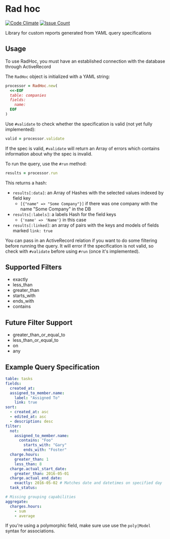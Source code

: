 # Rad hoc
[![Code Climate](https://codeclimate.com/github/radicalbear/rad-hoc/badges/gpa.svg)](https://codeclimate.com/github/radicalbear/rad-hoc)
[![Issue Count](https://codeclimate.com/github/radicalbear/rad-hoc/badges/issue_count.svg)](https://codeclimate.com/github/radicalbear/rad-hoc/issues)

Library for custom reports generated from YAML query specifications

## Usage
To use RadHoc, you must have an established connection with the database through ActiveRecord

The `RadHoc` object is initialized with a YAML string:
```ruby
processor = RadHoc.new(
  <<-EOF
  table: companies
  fields:
    name:
  EOF
)
```

Use `#validate` to check whether the specification is valid (not yet fully implemented):
```ruby
valid = processor.validate
```
If the spec is valid, `#validate` will return an Array of errors which contains information about why the spec is invalid.

To run the query, use the `#run` method:
```ruby
results = processor.run
```
This returns a hash:
- `results[:data]`: an Array of Hashes with the selected values indexed by field key 
  - `[{"name" => "Some Company"}]` if there was one company with the name "Some Company" in the DB
- `results[:labels]`: a labels Hash for the field keys
  - `{'name' => 'Name'}` in this case
- `results[:linked]`: an array of pairs with the keys and models of fields marked `link: true`

You can pass in an ActiveRecord relation if you want to do some filtering before running the query. It will error if the specification is not valid, so check with `#validate` before using `#run` (once it's implemented).

## Supported Filters
* exactly
* less_than
* greater_than
* starts_with
* ends_with
* contains

## Future Filter Support
* greater_than_or_equal_to
* less_than_or_equal_to
* on
* any

## Example Query Specification
```yaml
table: tasks
fields:
  created_at:
  assigned_to_member.name:
    label: "Assigned To"
    link: true
sort:
  - created_at: asc
  - edited_at: asc
  - description: desc
filter:
  not:
    assigned_to_member.name:
      contains: "Foo"
        starts_with: "Gary"
        ends_with: "Foster"
  charge.hours:
    greater_than: 1
    less_than: 8
  charge.actual_start_date:
    greater_than: 2016-05-01
  charge.actual_end_date:
    exactly: 2016-05-02 # Matches date and datetimes on specified day
  task_status:

# Missing grouping capabilities
aggregate:
  charges.hours:
    - sum
    - average
```

If you're using a polymorphic field, make sure use use the `poly|Model` syntax for associations.
